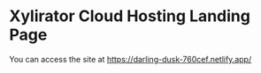 # Xylirator Cloud Hosting Landing Page
You can access the site at https://darling-dusk-760cef.netlify.app/
